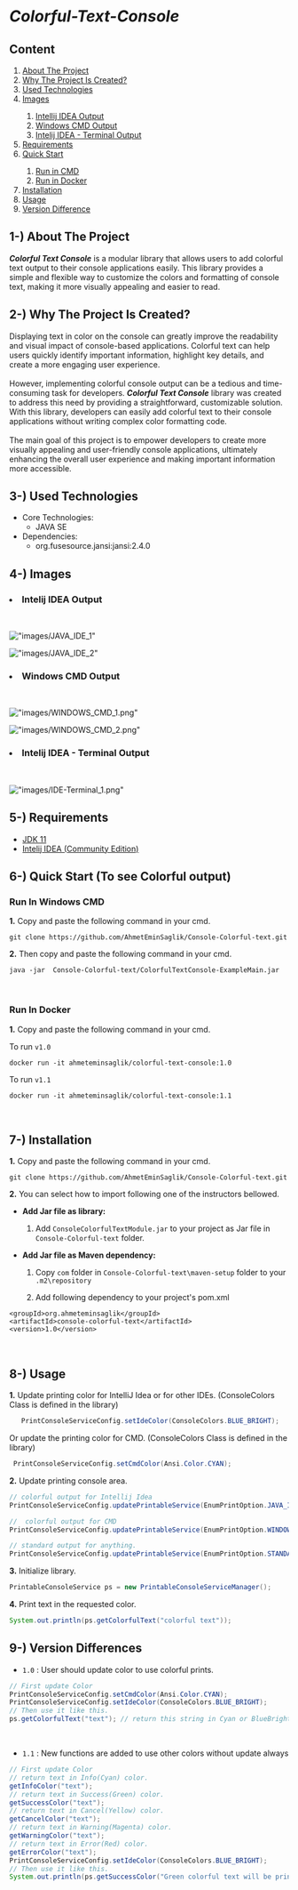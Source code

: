 # <i>Colorful-Text-Console </i> 

## Content
<ol>
        <a href="#about-project"><li>About The Project</li></a>
        <a href="#why-project-created"><li>Why The Project Is Created?</li></a>
        <a href="#used-technologies"><li>Used Technologies</li></a>
        <a href="#image"><li>Images </li></a>
                <ol> 
                        <a href="#intelij-idea-output"><li> Intellij IDEA Output</li></a>
                        <a href="#windows-cmd-output"><li>Windows CMD Output</li></a>
                        <a href="#intelij-idea-terminal-output"> <li>Intelij IDEA - Terminal Output</li>
                </ol>
        </li>
        <a href="#requirements"><li>Requirements</li></a>
         <a href="#quick-start"><li>Quick Start</li></a>
         <ol>
	<a href="#run-in-cmd"><li>Run in CMD</li></a>
        <a href="#run-in-docker"><li>Run in Docker</li></a>
         </ol>
         </li>
        <a href="#installation"><li>Installation</li></a>
        <a href="#usage"><li>Usage</li></a>
        <a href="#version-difference"><li>Version Difference</li></a>
        
</ol>

## <span id="about-project">1-) About The Project</span>

***Colorful Text Console*** is a modular library that allows users to add colorful text output to their console applications easily. This library provides a simple and flexible way to customize the colors and formatting of console text, making it more visually appealing and easier to read.
<br>

## <span id="why-project-created">2-) Why The Project Is Created?</span >
Displaying text in color on the console can greatly improve the readability and visual impact of console-based applications. Colorful text can help users quickly identify important information, highlight key details, and create a more engaging user experience.
<br><br>
However, implementing colorful console output can be a tedious and time-consuming task for developers. ***Colorful Text Console*** library was created to address this need by providing a straightforward, customizable solution. With this library, developers can easily add colorful text to their console applications without writing complex color formatting code.
<br><br>
The main goal of this project is to empower developers to create more visually appealing and user-friendly console applications, ultimately enhancing the overall user experience and making important information more accessible.

## <span id="used-technologies">3-) Used Technologies</span>

* Core Technologies:
    * JAVA SE
* Dependencies:
    * org.fusesource.jansi:jansi:2.4.0
  
  

## <span id="image">4-) Images </span>


### <span id="intelij-idea-output"><li> Intelij IDEA Output </li> </span> 
<br>

!["images/JAVA_IDE_1"](images/JAVA_IDE_1.png) <br>

!["images/JAVA_IDE_2"](images/JAVA_IDE_2.png) <br>


### <span id="windows-cmd-output"><li> Windows CMD Output </li> </span> 
<br>

!["images/WINDOWS_CMD_1.png"](images/WINDOWS_CMD_1.png)
<br> 

!["images/WINDOWS_CMD_2.png"](images/WINDOWS_CMD_2.png)

### <span id="intelij-idea-terminal-output"><li> Intelij IDEA - Terminal Output </li> </span> 
<br>

!["images/IDE-Terminal_1.png"](images/IDE-Terminal_1.png)


## <span id="requirements">5-) Requirements</span>

* <a href="https://www.oracle.com/tr/java/technologies/javase/jdk11-archive-downloads.html">JDK 11</a>
* <a href="https://www.jetbrains.com/idea/download/?section=windows"> Intelij IDEA (Community Edition) </a>


## <span id="quick-start">6-) Quick Start (To see Colorful output)</span>


### <span id="run-in-cmd"> Run In Windows CMD </span>

**1.** Copy and paste the following command in your cmd.
<br>

```
git clone https://github.com/AhmetEminSaglik/Console-Colorful-text.git
```
**2.** Then copy and paste the following command in your cmd.
```
java -jar  Console-Colorful-text/ColorfulTextConsole-ExampleMain.jar
```
<br>

### <span id="run-in-docker"> Run In Docker </span>

**1.** Copy and paste the following command in your cmd.

To run `v1.0`
```
docker run -it ahmeteminsaglik/colorful-text-console:1.0
```

To run `v1.1`
```
docker run -it ahmeteminsaglik/colorful-text-console:1.1
```

<br>

## <span id="installation">7-) Installation </span>
**1.** Copy and paste the following command in your cmd.

```
git clone https://github.com/AhmetEminSaglik/Console-Colorful-text.git
```

**2.** You can select how to import following one of the instructors bellowed.


* **Add Jar file as library:**

    1.  Add `ConsoleColorfulTextModule.jar`  to your project as Jar file in `Console-Colorful-text` folder.

* **Add Jar file as Maven dependency:**

    1. Copy `com` folder in `Console-Colorful-text\maven-setup` folder to your `.m2\repository`
 
    2. Add following dependency to your project's pom.xml

```
<groupId>org.ahmeteminsaglik</groupId>
<artifactId>console-colorful-text</artifactId>
<version>1.0</version>
```
<br>

## <span id="usage">8-) Usage</span>


 **1.** Update printing color for IntelliJ Idea or for other IDEs. (ConsoleColors Class is defined in the library)
```java
   PrintConsoleServiceConfig.setIdeColor(ConsoleColors.BLUE_BRIGHT);
```
Or update the printing color for CMD. (ConsoleColors Class is defined in the library)
```java
 PrintConsoleServiceConfig.setCmdColor(Ansi.Color.CYAN);
 ```
**2.**  Update printing console area. 
```java
// colorful output for Intellij Idea
PrintConsoleServiceConfig.updatePrintableService(EnumPrintOption.JAVA_IDE); 

//  colorful output for CMD
PrintConsoleServiceConfig.updatePrintableService(EnumPrintOption.WINDOWS_CMD);    

// standard output for anything.
PrintConsoleServiceConfig.updatePrintableService(EnumPrintOption.STANDARD);
```
**3.** Initialize library.
```java
PrintableConsoleService ps = new PrintableConsoleServiceManager();
```
**4.**  Print text in the requested color.
```java
System.out.println(ps.getColorfulText("colorful text"));
```
  
## <a id="version-difference">9-) Version Differences</a>

* `1.0` : User should update color to use colorful prints.

```java
// First update Color
PrintConsoleServiceConfig.setCmdColor(Ansi.Color.CYAN);
PrintConsoleServiceConfig.setIdeColor(ConsoleColors.BLUE_BRIGHT);
// Then use it like this.
ps.getColorfulText("text"); // return this string in Cyan or BlueBright color. Depends on selected color.
```
<br>

* `1.1` : New functions are added to use other colors without update always

```java
// First update Color
// return text in Info(Cyan) color.
getInfoColor("text"); 
// return text in Success(Green) color.
getSuccessColor("text");
// return text in Cancel(Yellow) color.
getCancelColor("text");
// return text in Warning(Magenta) color.
getWarningColor("text");
// return text in Error(Red) color.
getErrorColor("text");
PrintConsoleServiceConfig.setIdeColor(ConsoleColors.BLUE_BRIGHT);
// Then use it like this.
System.out.println(ps.getSuccessColor("Green colorful text will be printed."));
```